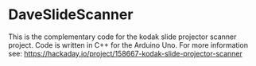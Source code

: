 # DaveSlideScanner

This is the complementary code for the kodak slide projector scanner project. Code is written in C++ for the Arduino Uno. For more information see: https://hackaday.io/project/158667-kodak-slide-projector-scanner
